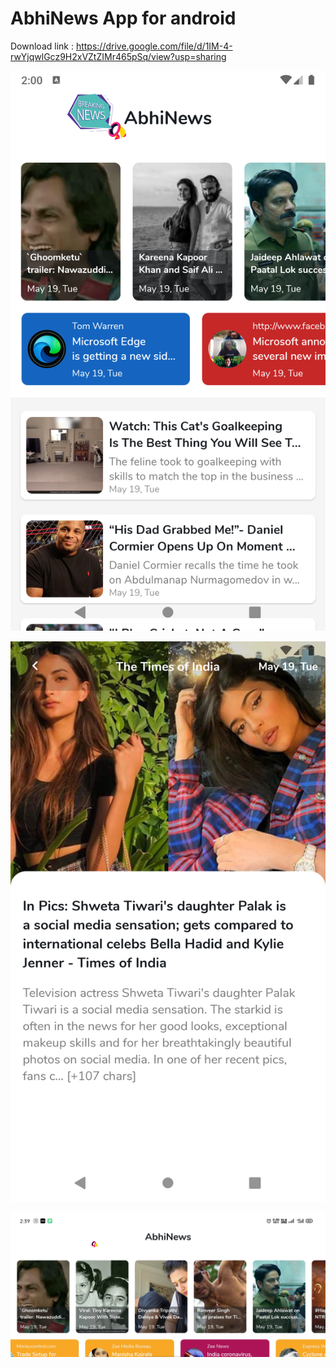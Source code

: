 # AbhiNews App for android

Download link : https://drive.google.com/file/d/1IM-4-rwYjqwlGcz9H2xVZtZIMr465pSq/view?usp=sharing


![Screenshot 1](screeshot1.png)



![Screenshot 2](screenshot2.png)



![Screenshot 3](Screenshot_2020-05-20-02-39-13-88.jpg)




